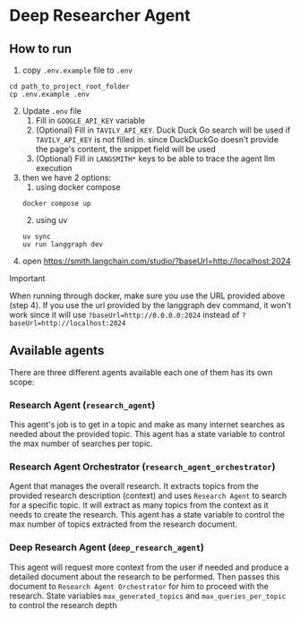 # Deep Researcher Agent

## How to run

1. copy `.env.example` file to `.env`

```shell
cd path_to_project_root_folder
cp .env.example .env
```

2. Update `.env` file
    1. Fill in `GOOGLE_API_KEY` variable
    2. (Optional) Fill in `TAVILY_API_KEY`. Duck Duck Go search will be used if `TAVILY_API_KEY` is not filled in. since
       DuckDuckGo doesn't provide the page's content, the snippet field will be used
    3. (Optional) Fill in `LANGSMITH*` keys to be able to trace the agent llm execution
3. then we have 2 options:
    1. using docker compose
    ```shell
    docker compose up
    ```
    2. using uv
    ```shell
    uv sync
    uv run langgraph dev
    ```
4. open https://smith.langchain.com/studio/?baseUrl=http://localhost:2024

> [!IMPORTANT]
> When running through docker, make sure you use the URL provided above (step 4). If you use the url provided by the
> langgraph dev command, it won't work since it will use `?baseUrl=http://0.0.0.0:2024` instead of
`?baseUrl=http://localhost:2024`

## Available agents

There are three different agents available each one of them has its own scope:

### Research Agent (`research_agent`)

This agent's job is to get in a topic and make as many internet searches as needed about the provided topic.
This agent has a state variable to control the max number of searches per topic.

### Research Agent Orchestrator (`research_agent_orchestrator`)

Agent that manages the overall research.
It extracts topics from the provided research description (context) and uses `Research Agent` to search for a specific
topic.
It will extract as many topics from the context as it needs to create the research.
This agent has a state variable to control the max number of topics extracted from the research document.

### Deep Research Agent (`deep_research_agent`)

This agent will request more context from the user if needed and produce a detailed document about the research to be
performed. Then passes this document to `Research Agent Orchestrator` for him to proceed with the research.
State variables `max_generated_topics` and `max_queries_per_topic` to control the research depth

